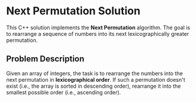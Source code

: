# Next Permutation Solution

This C++ solution implements the **Next Permutation** algorithm. The goal is to rearrange a sequence of numbers into its next lexicographically greater permutation.

## Problem Description

Given an array of integers, the task is to rearrange the numbers into the next permutation in **lexicographical order**. If such a permutation doesn't exist (i.e., the array is sorted in descending order), rearrange it into the smallest possible order (i.e., ascending order).
